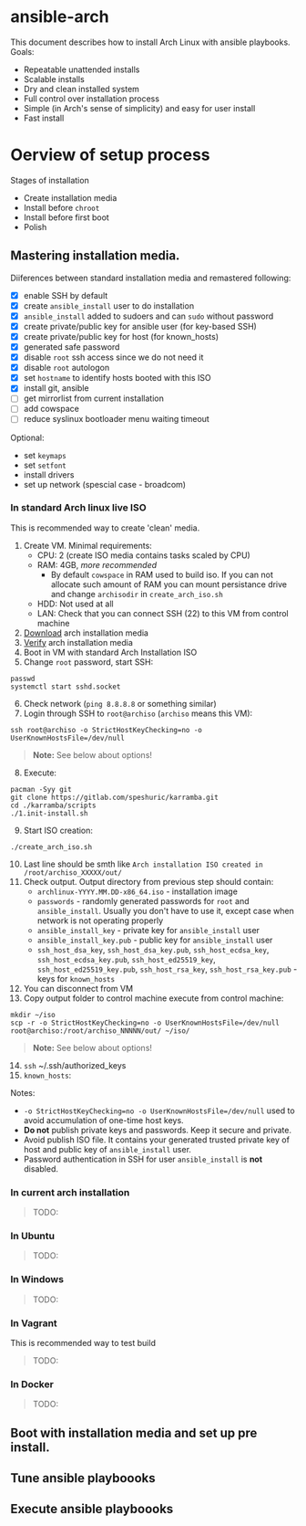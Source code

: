 # ansible-arch

This document describes how to install Arch Linux with ansible playbooks. 
Goals:
- Repeatable unattended installs
- Scalable installs
- Dry and clean installed system
- Full control over installation process
- Simple (in Arch's sense of simplicity) and easy for user install
- Fast install

# Oerview of setup process

Stages of installation
- Create installation media
- Install before `chroot`
- Install before first boot
- Polish

## Mastering installation media.

Diiferences between standard installation media and remastered following:
- [x] enable SSH by default
- [x] create `ansible_install` user to do installation
- [x] `ansible_install` added to sudoers and can `sudo` without password
- [x] create private/public key for ansible user (for key-based SSH)
- [x] create private/public key for host (for known_hosts)
- [x] generated safe password
- [x] disable `root` ssh access since we do not need it
- [x] disable `root` autologon
- [x] set `hostname` to identify hosts booted with this ISO
- [x] install git, ansible 
- [ ] get mirrorlist from current installation
- [ ] add cowspace
- [ ] reduce syslinux bootloader menu waiting timeout

Optional:
- set `keymaps`
- set `setfont`
- install drivers
- set up network (spescial case - broadcom)


### In standard Arch linux live ISO

This is recommended way to create 'clean' media. 

1. Create VM. Minimal requirements: 
    - CPU: 2 (create ISO media contains tasks scaled by CPU)
    - RAM: 4GB, *more recommended*
        - By default `cowspace` in RAM used to build iso. If you can not allocate such amount of RAM you can mount persistance drive and change `archisodir` in `create_arch_iso.sh`
    - HDD: Not used at all
    - LAN: Check that you can connect SSH (22) to this VM from control machine
2. [Download](https://www.archlinux.org/download/) arch installation media
3. [Verify](https://wiki.archlinux.org/index.php/Installation_guide#Verify_signature) arch installation media
4. Boot in VM with standard Arch Installation ISO
5. Change `root` password, start SSH:
```shell
passwd
systemctl start sshd.socket
```
6. Check network (`ping 8.8.8.8` or something similar)
7. Login through SSH to `root@archiso` (`archiso` means this VM): 
```shell
ssh root@archiso -o StrictHostKeyChecking=no -o UserKnownHostsFile=/dev/null
```
> **Note:** See below about options!
8. Execute:
```shell
pacman -Syy git
git clone https://gitlab.com/speshuric/karramba.git
cd ./karramba/scripts
./1.init-install.sh
```
9. Start ISO creation:
```shell
./create_arch_iso.sh
``` 
10. Last line should be smth like  `Arch installation ISO created in /root/archiso_XXXXX/out/`
11. Check output. Output directory from previous step should contain:
    - `archlinux-YYYY.MM.DD-x86_64.iso` - installation image
    - `passwords` - randomly generated passwords for `root` and `ansible_install`. Usually you don't have to use it, except case when network is not operating properly
    - `ansible_install_key` - private key for `ansible_install` user
    - `ansible_install_key.pub` - public key for `ansible_install` user
    - `ssh_host_dsa_key`, `ssh_host_dsa_key.pub`, `ssh_host_ecdsa_key`, `ssh_host_ecdsa_key.pub`, `ssh_host_ed25519_key`, `ssh_host_ed25519_key.pub`, `ssh_host_rsa_key`, `ssh_host_rsa_key.pub` - keys for `known_hosts`
12. You can disconnect from VM
13. Copy output folder to control machine execute from control machine:
```shell
mkdir ~/iso
scp -r -o StrictHostKeyChecking=no -o UserKnownHostsFile=/dev/null root@archiso:/root/archiso_NNNNN/out/ ~/iso/
```
> **Note:** See below about options!
14. `ssh` ~/.ssh/authorized_keys
15. `known_hosts`: 
    
Notes:
- `-o StrictHostKeyChecking=no -o UserKnownHostsFile=/dev/null` used to avoid accumulation of one-time host keys.
- **Do not** publish private keys and passwords. Keep it secure and private.
- Avoid publish ISO file. It contains your generated trusted private key of host and public key of `ansible_install` user.
- Password authentication in SSH for user `ansible_install` is **not** disabled.  

### In current arch installation
> TODO:

### In Ubuntu
> TODO:

### In Windows
> TODO:
### In Vagrant
This is recommended way to test build
> TODO:

### In Docker 
> TODO:

## Boot with installation media and set up pre install.

## Tune ansible playboooks

## Execute ansible playboooks